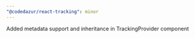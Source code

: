 ```yaml
---
"@codedazur/react-tracking": minor
---
```


Added metadata support and inheritance in TrackingProvider component
